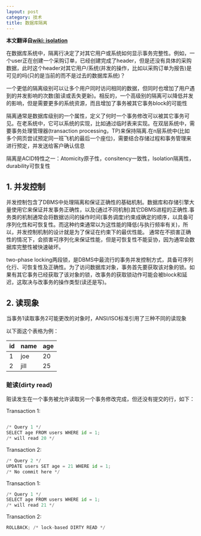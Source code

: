 ```yaml
---
layout: post
category: 技术
title: 数据库隔离
---
```


**本文翻译自[wiki: isolation](https://en.wikipedia.org/wiki/Isolation_%28database_systems%29)**

在数据库系统中，隔离行决定了对其它用户或系统如何显示事务完整性。例如，一个user正在创建一个采购订单，已经创建完成了header，但是还没有具体的采购数据，此时这个header对其它用户/系统(并发的操作，比如以采购订单为报告)是可见的吗(只的是当前的而不是过去的数据库系统)？  

一个更低的隔离级别可以让多个用户同时访问相同的数据，但同时也增加了用户遇到的并发影响的次数(脏读或丢失更新)。相反的，一个高级别的隔离可以降低并发的影响，但是需要更多的系统资源，而且增加了事务被其它事务block的可能性

隔离通常是数据库级别的一个属性，定义了何时一个事务修改可以被其它事务可见。在老系统中，它可以系统的实现，比如通过临时表来实现。在双层系统中，需要事务处理管理器(transaction processing，TP)来保持隔离.在n层系统中(比如多个网页尝试预定同一班飞机的最后一个座位)，需要结合存储过程和事务管理来进行预定，并发送给客户确认信息

隔离是ACID特性之一：Atomicity原子性，consitency一致性，Isolation隔离性，durability可恢复性

## 1. 并发控制
并发控制包含了DBMS中处理隔离和保证正确性的基础机制。数据库和存储引擎大量使用它来保证并发事务正确性，以及(通过不同机制)其它DBMS进程的正确性.事务类的机制通常会将数据访问的操作时间(事务调度)约束成确定的顺序，以具备可序列化性和可恢复性。而这种约束通常以为这性能的降低(与执行频率有关)，所以，并发控制机制的设计就是为了保证在约束下的最优性能。 通常在不损害正确性的情况下，会损害可序列化来保证性能，但是可恢复性不能妥协，因为通常会数据库完整性被快速破坏。

two-phase locking两段锁，是DBMS中最流行的事务并发控制方式，具备可序列化行、可恢复性及正确性。为了访问数据库对象，事务首先要获取该对象的锁。如果有其它事务已经获取了该对象的锁，改事务的获取锁动作可能会被block和延迟，这取决与改事务的操作类型(读还是写)。

## 2. 读现象

当事务1读取事务2可能更改的对象时，ANSI/ISO标准引用了三种不同的读现象

以下面这个表格为例：

id|name|age
---|---|---
1|joe|20
2|jill|25

### 赃读(dirty read)

赃读发生在一个事务被允许读取另一个事务修改完成，但还没有提交的行，如下：  

Transaction 1:
```python

/* Query 1 */
SELECT age FROM users WHERE id = 1;
/* will read 20 */
```
Transaction 2:
```python
/* Query 2 */
UPDATE users SET age = 21 WHERE id = 1;
/* No commit here */
```
Transaction 1:
```python
/* Query 1 */
SELECT age FROM users WHERE id = 1;
/* will read 21 */
```
Transaction 2:
```python
ROLLBACK; /* lock-based DIRTY READ */
```




